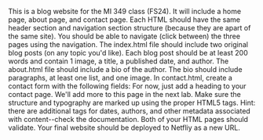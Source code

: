 This is a blog website for the MI 349 class (FS24). It will include a home page, about page, and contact page. Each HTML should have the same header section and navigation section structure (because they are apart of the same site).
You should be able to navigate (click between) the three pages using the navigation.
The index.html file should include two original blog posts (on any topic you'd like).
  Each blog post should be at least 200 words and contain 1 image, a title, a published date, and author.
The about.html file should include a bio of the author.
  The bio should include paragraphs, at least one list, and one image.
In contact.html, create a contact form with the following fields:
  For now, just add a heading to your contact page. We'll add more to this page in the next lab.
Make sure the structure and typography are marked up using the proper HTML5 tags.
  Hint: there are additional tags for dates, authors, and other metadata associated with content--check the documentation.
Both of your HTML pages should validate.
Your final website should be deployed to Netfliy as a new URL. 